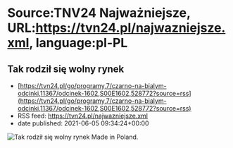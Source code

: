 # Source:TNV24 Najważniejsze, URL:https://tvn24.pl/najwazniejsze.xml, language:pl-PL

## Tak rodził się wolny rynek
 - [https://tvn24.pl/go/programy,7/czarno-na-bialym-odcinki,11367/odcinek-1602,S00E1602,528772?source=rss](https://tvn24.pl/go/programy,7/czarno-na-bialym-odcinki,11367/odcinek-1602,S00E1602,528772?source=rss)
 - RSS feed: https://tvn24.pl/najwazniejsze.xml
 - date published: 2021-06-05 09:34:24+00:00

<img alt="Tak rodził się wolny rynek" src="https://tvn24.pl/najnowsze/cdn-zdjecie-jlhwba-cnb-5113206/alternates/LANDSCAPE_1280" />
    Made in Poland.

